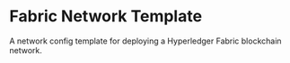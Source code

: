 # Fabric Network Template

A network config template for deploying a Hyperledger Fabric blockchain network.